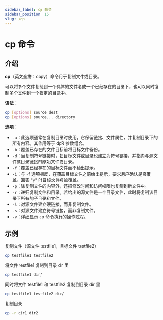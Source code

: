 ```yaml
---
sidebar_label: cp 命令
sidebar_position: 15
slug: /cp
---
```


# cp 命令



## 介绍

**cp**（英文全拼：copy）命令用于复制文件或目录。

可以将多个文件复制到一个具体的文件名或一个已经存在的目录下，也可以同时复制多个文件到一个指定的目录中。

**语法**：

```bash
cp [options] source dest
cp [options] source... directory
```

**选项**：

- `-a`：此选项通常在复制目录时使用，它保留链接、文件属性，并复制目录下的所有内容。其作用等于 dpR 参数组合。
- `-b`：覆盖已存在的文件目标前将目标文件备份。
- `-d`：当复制符号链接时，把目标文件或目录也建立为符号链接，并指向与源文件或目录链接的原始文件或目录。
- `-f`：覆盖已经存在的目标文件而不给出提示。
- `-i`：与 -f 选项相反，在覆盖目标文件之前给出提示，要求用户确认是否覆盖，回答 "y" 时目标文件将被覆盖。
- `-p`：除复制文件的内容外，还把修改时间和访问权限也复制到新文件中。
- `-r`：递归复制文件和目录。若给出的源文件是一个目录文件，此时将复制该目录下所有的子目录和文件。
- `-l`：对源文件建立硬链接，而非复制文件。
- `-s`：对源文件建立符号链接，而非复制文件。
- `-v`：详细显示 cp 命令执行的操作过程。



## 示例

复制文件（源文件 testfile1，目标文件 testfile2）

```bash
cp testfile1 testfile2
```

将文件 testfile1 复制到目录 dir 里

```bash
cp testfile1 dir/
```

同时将文件 testfile1 和 testfile2 复制到目录 dir 里

```bash
cp testfile1 testfile2 dir/
```

复制目录

```bash
cp -r dir1 dir2
```

